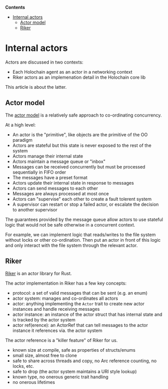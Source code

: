 <!-- START doctoc generated TOC please keep comment here to allow auto update -->
<!-- DON'T EDIT THIS SECTION, INSTEAD RE-RUN doctoc TO UPDATE -->
**Contents**

- [Internal actors](#internal-actors)
  - [Actor model](#actor-model)
  - [Riker](#riker)

<!-- END doctoc generated TOC please keep comment here to allow auto update -->

# Internal actors

Actors are discussed in two contexts:

- Each Holochain agent as an actor in a networking context
- Riker actors as an implemenation detail in the Holochain core lib

This article is about the latter.

## Actor model

The [actor model](https://en.wikipedia.org/wiki/Actor_model) is a relatively safe approach to co-ordinating concurrency.

At a high level:

- An actor is the "primitive", like objects are the primitive of the OO paradigm
- Actors are stateful but this state is never exposed to the rest of the system
- Actors manage their internal state
- Actors maintain a message queue or "inbox"
- Messages can be received concurrently but must be processed sequentially in FIFO order
- The messages have a preset format
- Actors update their internal state in response to messages
- Actors can send messages to each other
- Messages are always processed at most once
- Actors can "supervise" each other to create a fault tolerent system
- A supervisor can restart or stop a failed actor, or escalate the decision to another supervisor

The guarantees provided by the message queue allow actors to use stateful logic
that would not be safe otherwise in a concurrent context.

For example, we can implement logic that reads/writes to the file system without
locks or other co-ordination. Then put an actor in front of this logic and only
interact with the file system through the relevant actor.

## Riker

[Riker](http://riker.rs/) is an actor library for Rust.

The actor implementation in Riker has a few key concepts:

- protocol: a set of valid messages that can be sent (e.g. an enum)
- actor system: manages and co-ordinates all actors
- actor: anything implementing the `Actor` trait to create new actor instances and handle receiving messages
- actor instance: an instance of the actor struct that has internal state and is tracked by the actor system
- actor ref(erence): an ActorRef<MyProtocol> that can tell messages to the actor instance it references via. the actor system

The actor reference is a "killer feature" of Riker for us.

- known size at compile, safe as properties of structs/enums
- small size, almost free to clone
- safe to share across threads and copy, no Arc reference counting, no locks, etc.
- safe to drop (the actor system maintains a URI style lookup)
- known type, no onerous generic trait handling
- no onerous lifetimes
